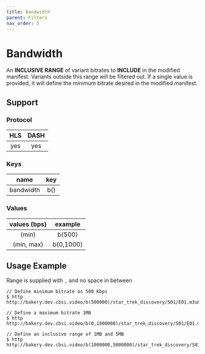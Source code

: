 ```yaml
---
title: Bandwidth
parent: Filters
nav_order: 3
---
```


# Bandwidth
An **INCLUSIVE RANGE** of variant bitrates to **INCLUDE** in the modified manifest. Variants outside this range will be filtered out. If a single value is provided, it will define the minimum bitrate desired in the modified manifest.

## Support

### Protocol

HLS | DASH |
:--:|:----:|
yes | yes  |

### Keys

| name          | key |
|:-------------:|:---:|
| bandwidth     | b() |

### Values

| values (bps) | example   |
|:-------------:|:---------:|
| (min)         | b(500)    |
| (min, max)    | b(0,1000) |

## Usage Example
Range is supplied with `,` and no space in between

    // Define minimum bitrate as 500 Kbps
    $ http http://bakery.dev.cbsi.video/b(500000)/star_trek_discovery/S01/E01.m3u8

    // Define a maximum bitrate 1MB
    $ http http://bakery.dev.cbsi.video/b(0,1000000)/star_trek_discovery/S01/E01.m3u8

    // Define an inclusive range of 1MB and 5MB
    $ http http://bakery.dev.cbsi.video/b(1000000,5000000)/star_trek_discovery/S01/E01.m3u8